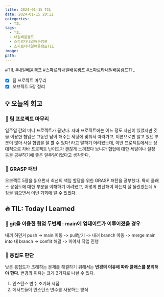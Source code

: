 ```yaml
---
title: 2024-01-15 TIL
date: 2024-01-15 20:11
categories:
  - TIL
tags:
  - TIL
  - 내일배움캠프
  - 스파르타내일배움캠프
  - 스파르타내일배움캠프TIL
image: 
path:
---
```

#TIL #내일배움캠프 #스파르타내일배움캠프 #스파르타내일배움캠프TIL 

- [x] 팀 프로젝트 마무리
- [x] 오브젝트 5장 정리

## 💡 오늘의 회고
### 👀 팀 프로젝트 마무리
일주일 간의 미니 프로젝트가 끝났다. 자바 프로젝트에는 어느 정도 자신이 있었지만 깃을 이용한 협업은 그동안 남이 해주는 세팅에 맞춰서 따라가고, 이론으로만 알고 있던 부분이 많아 사실 협업을 잘 할 수 있다! 라고 말하기 어려웠는데, 이번 프로젝트에서는 상대적으로 자바 프로젝트 난이도가 괜찮게 느껴졌다 보니까 협업에 대한 세팅이나 설정 등을 공부하기에 좋은 일주일이었다고 생각한다.

### 👀 GRASP 패턴
오브젝트 5장을 읽으면서 최선의 책임 할당을 위한 GRASP 패턴을 공부했다. 특히 클래스 응집도에 대한 부분을 이해하기 어려웠고, 어떻게 판단해야 하는지 잘 몰랐었는데 5장을 읽으면서 이번 기회에 알 수 있었다.

## 🔥 TIL: Today I Learned
### 👀 git을 이용한 협업 두번째 : main에 업데이트가 이루어졌을 경우
내꺼 하던거 push -> main 이동 -> pull받기 -> 내꺼 branch 이동 -> merge main into 내 branch -> conflit 해결 -> 이어서 작업 진행

### 👀 응집도 판단
낮은 응집도가 초래하는 문제를 해결하기 위해서는 **변경의 이유에 따라 클래스를 분리해야 한다.** 변경의 이유는 크게 2가지로 나뉠 수 있다.
1. 인스턴스 변수 초기화 시점
2. 메서드들이 인스턴스 변수를 사용하는 방식